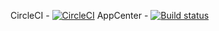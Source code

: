 CircleCI - [![CircleCI](https://circleci.com/gh/HerrLeStrate/YandexFirstTask/tree/master.svg?style=svg)](https://circleci.com/gh/HerrLeStrate/YandexFirstTask/tree/master)
AppCenter - [![Build status](https://build.appcenter.ms/v0.1/apps/5ce6c07f-1e10-4660-9b36-488525bd586e/branches/master/badge)](https://appcenter.ms)
